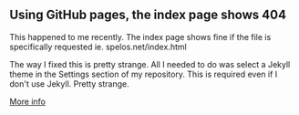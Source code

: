 ## Using GitHub pages, the index page shows 404

This happened to me recently. The index page shows fine if the file is specifically requested ie. spelos.net/index.html

The way I fixed this is pretty strange. All I needed to do was select a Jekyll theme in the Settings section of my repository. This is required even if I don't use Jekyll. Pretty strange.

[More info](https://github.community/t5/GitHub-Pages/Github-Pages-are-not-published-after-following-the-documentation/td-p/18627)

